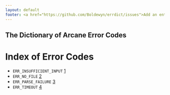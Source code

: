 ```yaml
---
layout: default
footer: <a href="https://github.com/Boldewyn/errdict/issues">Add an entry on Github</a>
---
```


<h2 class="intro">The Dictionary of Arcane Error Codes</h2>

# Index of Error Codes

* `ERR_INSUFFICIENT_INPUT` [1](ERR_INSUFFICIENT_INPUT.html)
* `ERR_NO_FILE` [2](ERR_NO_FILE.html)
* `ERR_PARSE_FAILURE` [3](ERR_PARSE_FAILURE.html)
* `ERR_TIMEOUT` [4](ERR_TIMEOUT.html)
